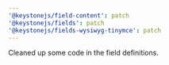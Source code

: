 ```yaml
---
'@keystonejs/field-content': patch
'@keystonejs/fields': patch
'@keystonejs/fields-wysiwyg-tinymce': patch
---
```


Cleaned up some code in the field definitions.
